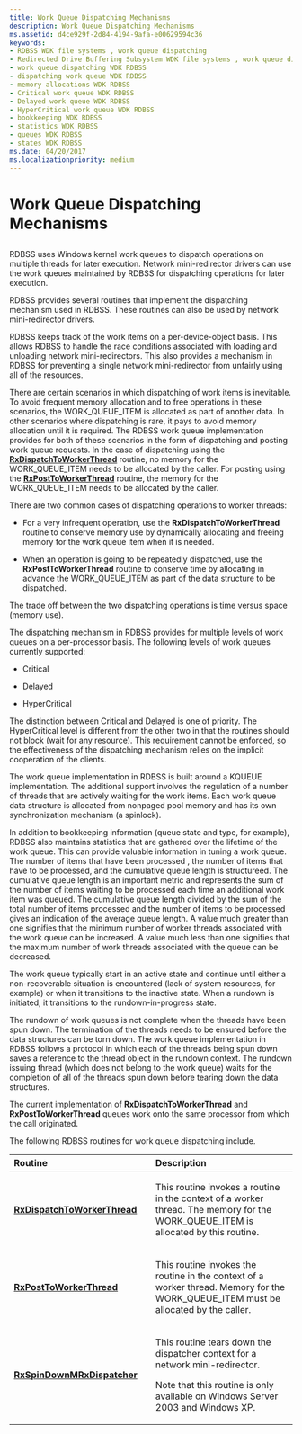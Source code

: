 ```yaml
---
title: Work Queue Dispatching Mechanisms
description: Work Queue Dispatching Mechanisms
ms.assetid: d4ce929f-2d84-4194-9afa-e00629594c36
keywords:
- RDBSS WDK file systems , work queue dispatching
- Redirected Drive Buffering Subsystem WDK file systems , work queue dispatching
- work queue dispatching WDK RDBSS
- dispatching work queue WDK RDBSS
- memory allocations WDK RDBSS
- Critical work queue WDK RDBSS
- Delayed work queue WDK RDBSS
- HyperCritical work queue WDK RDBSS
- bookkeeping WDK RDBSS
- statistics WDK RDBSS
- queues WDK RDBSS
- states WDK RDBSS
ms.date: 04/20/2017
ms.localizationpriority: medium
---
```


# Work Queue Dispatching Mechanisms


## <span id="ddk_work_queue_dispatching_mechanisms_if"></span><span id="DDK_WORK_QUEUE_DISPATCHING_MECHANISMS_IF"></span>


RDBSS uses Windows kernel work queues to dispatch operations on multiple threads for later execution. Network mini-redirector drivers can use the work queues maintained by RDBSS for dispatching operations for later execution.

RDBSS provides several routines that implement the dispatching mechanism used in RDBSS. These routines can also be used by network mini-redirector drivers.

RDBSS keeps track of the work items on a per-device-object basis. This allows RDBSS to handle the race conditions associated with loading and unloading network mini-redirectors. This also provides a mechanism in RDBSS for preventing a single network mini-redirector from unfairly using all of the resources.

There are certain scenarios in which dispatching of work items is inevitable. To avoid frequent memory allocation and to free operations in these scenarios, the WORK\_QUEUE\_ITEM is allocated as part of another data. In other scenarios where dispatching is rare, it pays to avoid memory allocation until it is required. The RDBSS work queue implementation provides for both of these scenarios in the form of dispatching and posting work queue requests. In the case of dispatching using the [**RxDispatchToWorkerThread**](https://docs.microsoft.com/windows-hardware/drivers/ddi/rxworkq/nf-rxworkq-rxdispatchtoworkerthread) routine, no memory for the WORK\_QUEUE\_ITEM needs to be allocated by the caller. For posting using the [**RxPostToWorkerThread**](https://docs.microsoft.com/windows-hardware/drivers/ddi/rxworkq/nf-rxworkq-rxposttoworkerthread) routine, the memory for the WORK\_QUEUE\_ITEM needs to be allocated by the caller.

There are two common cases of dispatching operations to worker threads:

-   For a very infrequent operation, use the **RxDispatchToWorkerThread** routine to conserve memory use by dynamically allocating and freeing memory for the work queue item when it is needed.

-   When an operation is going to be repeatedly dispatched, use the **RxPostToWorkerThread** routine to conserve time by allocating in advance the WORK\_QUEUE\_ITEM as part of the data structure to be dispatched.

The trade off between the two dispatching operations is time versus space (memory use).

The dispatching mechanism in RDBSS provides for multiple levels of work queues on a per-processor basis. The following levels of work queues currently supported:

-   Critical

-   Delayed

-   HyperCritical

The distinction between Critical and Delayed is one of priority. The HyperCritical level is different from the other two in that the routines should not block (wait for any resource). This requirement cannot be enforced, so the effectiveness of the dispatching mechanism relies on the implicit cooperation of the clients.

The work queue implementation in RDBSS is built around a KQUEUE implementation. The additional support involves the regulation of a number of threads that are actively waiting for the work items. Each work queue data structure is allocated from nonpaged pool memory and has its own synchronization mechanism (a spinlock).

In addition to bookkeeping information (queue state and type, for example), RDBSS also maintains statistics that are gathered over the lifetime of the work queue. This can provide valuable information in tuning a work queue. The number of items that have been processed , the number of items that have to be processed, and the cumulative queue length is structureed. The cumulative queue length is an important metric and represents the sum of the number of items waiting to be processed each time an additional work item was queued. The cumulative queue length divided by the sum of the total number of items processed and the number of items to be processed gives an indication of the average queue length. A value much greater than one signifies that the minimum number of worker threads associated with the work queue can be increased. A value much less than one signifies that the maximum number of work threads associated with the queue can be decreased.

The work queue typically start in an active state and continue until either a non-recoverable situation is encountered (lack of system resources, for example) or when it transitions to the inactive state. When a rundown is initiated, it transitions to the rundown-in-progress state.

The rundown of work queues is not complete when the threads have been spun down. The termination of the threads needs to be ensured before the data structures can be torn down. The work queue implementation in RDBSS follows a protocol in which each of the threads being spun down saves a reference to the thread object in the rundown context. The rundown issuing thread (which does not belong to the work queue) waits for the completion of all of the threads spun down before tearing down the data structures.

The current implementation of **RxDispatchToWorkerThread** and **RxPostToWorkerThread** queues work onto the same processor from which the call originated.

The following RDBSS routines for work queue dispatching include.

<table>
<colgroup>
<col width="50%" />
<col width="50%" />
</colgroup>
<thead>
<tr class="header">
<th align="left">Routine</th>
<th align="left">Description</th>
</tr>
</thead>
<tbody>
<tr class="odd">
<td align="left"><p><a href="https://docs.microsoft.com/windows-hardware/drivers/ddi/rxworkq/nf-rxworkq-rxdispatchtoworkerthread" data-raw-source="[&lt;strong&gt;RxDispatchToWorkerThread&lt;/strong&gt;](https://docs.microsoft.com/windows-hardware/drivers/ddi/rxworkq/nf-rxworkq-rxdispatchtoworkerthread)"><strong>RxDispatchToWorkerThread</strong></a></p></td>
<td align="left"><p>This routine invokes a routine in the context of a worker thread. The memory for the WORK_QUEUE_ITEM is allocated by this routine.</p></td>
</tr>
<tr class="even">
<td align="left"><p><a href="https://docs.microsoft.com/windows-hardware/drivers/ddi/rxworkq/nf-rxworkq-rxposttoworkerthread" data-raw-source="[&lt;strong&gt;RxPostToWorkerThread&lt;/strong&gt;](https://docs.microsoft.com/windows-hardware/drivers/ddi/rxworkq/nf-rxworkq-rxposttoworkerthread)"><strong>RxPostToWorkerThread</strong></a></p></td>
<td align="left"><p>This routine invokes the routine in the context of a worker thread. Memory for the WORK_QUEUE_ITEM must be allocated by the caller.</p></td>
</tr>
<tr class="odd">
<td align="left"><p><a href="https://docs.microsoft.com/windows-hardware/drivers/ddi/rxworkq/nf-rxworkq-rxspindownmrxdispatcher" data-raw-source="[&lt;strong&gt;RxSpinDownMRxDispatcher&lt;/strong&gt;](https://docs.microsoft.com/windows-hardware/drivers/ddi/rxworkq/nf-rxworkq-rxspindownmrxdispatcher)"><strong>RxSpinDownMRxDispatcher</strong></a></p></td>
<td align="left"><p>This routine tears down the dispatcher context for a network mini-redirector.</p>
<p>Note that this routine is only available on Windows Server 2003 and Windows XP.</p></td>
</tr>
</tbody>
</table>

 

 

 




